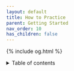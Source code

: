 ```yaml
---
layout: default
title: How to Practice
parent: Getting Started
nav_order: 10
has_children: false
---
```

{% include og.html %}
<details closed markdown="block">
  <summary>
    Table of contents
  </summary>
{: .text-delta }
1. TOC
{:toc}
# How to Practice
```
explains amount of time, frequency and what to practice
need to add info in headers
```
<details open markdown="block">
  <summary>
    Table of contents
  </summary>
{: .text-delta }
1. TOC
{:toc}
</details>

## The fundamental laws of voice training
1. The more you use a configuration the more consistent it will become
2. The further you train a part of your voice, the more you will be able to let it rest almost as far as you trained it
3. Almost everything is exploratory, and most of the rest is habit, so the more things you try to do, the more things you will be able to do
4. The more you do something, the better you can do it and the more you will tend to do it subconsciously in future

So the most tenable strategy is:

1. Do practice in the direction of the things you want
2. Push things slightly past where you want them to be so they become comfortable where you want them to be
3. Explore things in opposite directions to where you want to be, to get more mastery

As well, there is this process that can be used to do more or less of a certain voice modification:

1. Try to do less of it
2. Try to do more of it
3. Try to isolate it so you don't change anything else

## Time

## Frequency

## What To Practice
